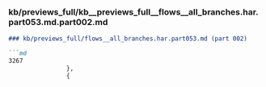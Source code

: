 ### kb/previews_full/kb__previews_full__flows__all_branches.har.part053.md.part002.md

```md
### kb/previews_full/flows__all_branches.har.part053.md (part 002)

```md
3267
                },
                {
    
```

```

```
